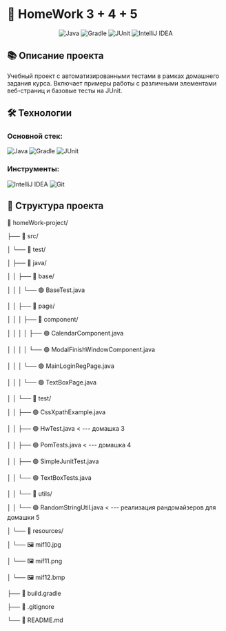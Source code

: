 # 🎯 HomeWork 3 + 4 + 5

<div align="center">

![Java](https://img.shields.io/badge/Java-ED8B00?style=for-the-badge&logo=java&logoColor=white)
![Gradle](https://img.shields.io/badge/Gradle-02303A?style=for-the-badge&logo=gradle&logoColor=white)
![JUnit](https://img.shields.io/badge/JUnit-25A162?style=for-the-badge&logo=junit5&logoColor=white)
![IntelliJ IDEA](https://img.shields.io/badge/IntelliJ_IDEA-000000?style=for-the-badge&logo=intellij-idea&logoColor=white)

</div>

## 📚 Описание проекта

Учебный проект с автоматизированными тестами в рамках домашнего задания курса. Включает примеры работы с различными элементами веб-страниц и базовые тесты на JUnit.

## 🛠 Технологии

### Основной стек:
![Java](https://img.shields.io/badge/Java-17-ED8B00?style=flat-square&logo=java&logoColor=white)
![Gradle](https://img.shields.io/badge/Gradle-8.0-02303A?style=flat-square&logo=gradle&logoColor=white)
![JUnit](https://img.shields.io/badge/JUnit-5.9-25A162?style=flat-square&logo=junit5&logoColor=white)

### Инструменты:
![IntelliJ IDEA](https://img.shields.io/badge/IntelliJ_IDEA-2023-000000?style=flat-square&logo=intellij-idea&logoColor=white)
![Git](https://img.shields.io/badge/Git-F05032?style=flat-square&logo=git&logoColor=white)

## 📁 Структура проекта

📁 homeWork-project/

├── 📁 src/

│   └── 📁 test/

│       ├── 📁 java/

│       │   ├── 📁 base/

│       │   │   └── 🟢 BaseTest.java

│       │   ├── 📁 page/

│       │   │   ├── 📁 component/

│       │   │   │   ├── 🟢 CalendarComponent.java

│       │   │   │   └── 🟢 ModalFinishWindowComponent.java

│       │   │   └── 🟢 MainLoginRegPage.java

│       │   │   └── 🟢 TextBoxPage.java

│       │   └── 📁 test/

│       │       ├── 🟢 CssXpathExample.java

│       │       ├── 🟢 HwTest.java   < --- домашка 3

│       │       ├── 🟢 PomTests.java  < --- домашка 4

│       │       ├── 🟢 SimpleJunitTest.java

│       │       └── 🟢 TextBoxTests.java

│       │   └── 📁 utils/

│       │       └── 🟢 RandomStringUtil.java  < --- реализация рандомайзеров для домашки 5

│       └── 📁 resources/

│           └── 🖼️ mif10.jpg

│           └── 🖼️ mif11.png

│           └── 🖼️ mif12.bmp

├── 📄 build.gradle

├── 📄 .gitignore

└── 📄 README.md

